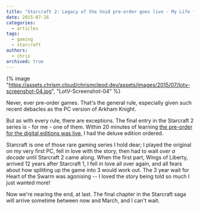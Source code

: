 ```yaml
---
title: "Starcraft 2: Legacy of the Void pre-order goes live - My Life for Aiur!"
date: 2015-07-16
categories:
  - articles
tags:
  - gaming
  - starcraft
authors:
  - chris
archived: true
---
```


{% image "https://assets.chrism.cloud/chrismcleod.dev/assets/images/2015/07/lotv-screenshot-04.jpg", "LotV-Screenshot-04" %}

Never, ever pre-order games. That's the general rule, especially given such recent debacles as the PC version of Arkham Knight.

But as with every rule, there are exceptions. The final entry in the Starcraft 2 series is - for me - one of them. Within 20 minutes of learning [the pre-order for the digital editions was live](https://eu.battle.net/shop/product/starcraft-ii-legacy-of-the-void), I had the deluxe edition ordered.

Starcraft is one of those rare gaming series I hold dear; I played the original on my very first PC, fell in love with the story, then had to wait *over a decade* until Starcraft 2 came along. When the first part, Wings of Liberty, arrived 12 years after Starcraft 1, I fell in love all over again, and all fears about how splitting up the game into 3 would work out. The 3 year wait for Heart of the Swarm was agonising -- I loved the story being told so much I just wanted more!

Now we're nearing the end, at last. The final chapter in the Starcraft saga will arrive sometime between now and March, and I can't wait.
